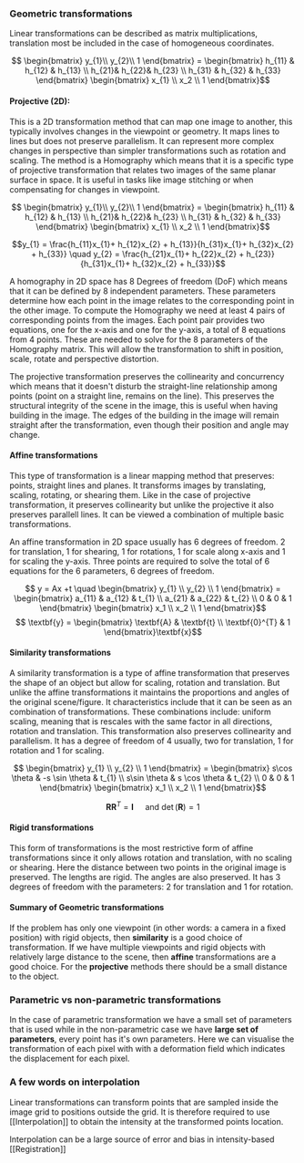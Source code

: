 ### Geometric transformations
Linear transformations can be described as matrix multiplications, translation most be included in the case of homogeneous coordinates. 

$$ \begin{bmatrix}
y_{1}\\ y_{2}\\ 1
\end{bmatrix} = \begin{bmatrix}
h_{11} & h_{12} & h_{13}  \\ h_{21}& h_{22}& h_{23}  \\ h_{31} & h_{32} & h_{33}
\end{bmatrix} \begin{bmatrix}
x_{1} \\ x_2 \\ 1
\end{bmatrix}$$

#### Projective (2D):
This is a 2D transformation method that can map one image to another, this typically involves changes in the viewpoint or geometry. It maps lines to lines but does not preserve parallelism. It can represent more complex changes in perspective than simpler transformations such as rotation and scaling. The method is a Homography which means that it is a specific type of projective transformation that relates two images of the same planar surface in space. It is useful in tasks like image stitching or when compensating for changes in viewpoint. 

$$ \begin{bmatrix}
y_{1}\\ y_{2}\\ 1
\end{bmatrix} = \begin{bmatrix}
h_{11} & h_{12} & h_{13}  \\ h_{21}& h_{22}& h_{23}  \\ h_{31} & h_{32} & h_{33}
\end{bmatrix} \begin{bmatrix}
x_{1} \\ x_2 \\ 1
\end{bmatrix}$$

$$y_{1} = \frac{h_{11}x_{1}+ h_{12}x_{2} + h_{13}}{h_{31}x_{1}+ h_{32}x_{2} + h_{33}} \quad y_{2} = \frac{h_{21}x_{1}+ h_{22}x_{2} + h_{23}}{h_{31}x_{1}+ h_{32}x_{2} + h_{33}}$$

A homography in 2D space has 8 Degrees of freedom (DoF) which means that it can be defined by 8 independent parameters. These parameters determine how each point in the image relates to the corresponding point in the other image. To compute the Homography we need at least 4 pairs of corresponding points from the images. Each point pair provides two equations, one for the x-axis and one for the y-axis, a total of 8 equations from 4 points. These are needed to solve for the 8 parameters of the Homography matrix. This will allow the transformation to shift in position, scale, rotate and perspective distortion. 

The projective transformation preserves the collinearity and concurrency which means that it doesn't disturb the straight-line relationship among points (point on a straight line, remains on the line). This preserves the structural integrity of the scene in the image, this is useful when having building in the image. The edges of the building in the image will remain straight after the transformation, even though their position and angle may change. 

#### Affine transformations
This type of transformation is a linear mapping method that preserves: points, straight lines and planes. It transforms images by translating, scaling, rotating, or shearing them. Like in the case of projective transformation, it preserves collinearity but unlike the projective it also preserves parallell lines. It can be viewed a combination of multiple basic transformations. 

An affine transformation in 2D space usually has 6 degrees of freedom. 2 for translation, 1 for shearing, 1 for rotations, 1 for scale along x-axis and 1 for scaling the y-axis. Three points are required to solve the total of 6 equations for the 6 parameters, 6 degrees of freedom. 

$$ y = Ax +t \quad \begin{bmatrix}
y_{1} \\ y_{2}  \\ 1
\end{bmatrix} = \begin{bmatrix}
a_{11} & a_{12} & t_{1} \\ a_{21} & a_{22} & t_{2} \\ 0 & 0 & 1 
\end{bmatrix} \begin{bmatrix}
x_1 \\ x_2 \\ 1
\end{bmatrix}$$
$$ \textbf{y} = \begin{bmatrix}
\textbf{A} & \textbf{t} \\ \textbf{0}^{T} & 1
\end{bmatrix}\textbf{x}$$

#### Similarity transformations 
A similarity transformation is a type of affine transformation that preserves the shape of an object but allow for scaling, rotation and translation. But unlike the affine transformations it maintains the proportions and angles of the original scene/figure. It characteristics include that it can be seen as an combination of transformations. These combinations include: uniform scaling, meaning that is rescales with the same factor in all directions, rotation and translation. This transformation also preserves collinearity and parallelism. It has a degree of freedom of 4 usually, two for translation, 1 for rotation and 1 for scaling.  

$$ \begin{bmatrix}
y_{1} \\ y_{2}  \\ 1
\end{bmatrix} = \begin{bmatrix}
s\cos \theta & -s \sin \theta & t_{1} \\ s\sin \theta & s \cos \theta & t_{2} \\ 0 & 0 & 1 
\end{bmatrix} \begin{bmatrix}
x_1 \\ x_2 \\ 1
\end{bmatrix}$$

$$\textbf{R}\textbf{R}^{T}= \textbf{I} \quad \text{ and } \det(\textbf{R}) = 1$$
#### Rigid transformations
This form of transformations is the most restrictive form of affine transformations since it only allows rotation and translation, with no scaling or shearing. Here the distance between two points in the original image is preserved. The lengths are rigid. The angles are also preserved. It has 3 degrees of freedom with the parameters: 2 for translation and 1 for rotation. 

#### Summary of Geometric transformations
If the problem has only one viewpoint (in other words: a camera in a fixed position) with rigid objects, then **similarity** is a good choice of transformation. If we have multiple viewpoints and rigid objects with relatively large distance to the scene, then **affine** transformations are a good choice. For the **projective** methods there should be a small distance to the object. 

### Parametric vs non-parametric transformations
In the case of parametric transformation we have a small set of parameters that is used while in the non-parametric case we have **large set of parameters**, every point has it's own parameters. Here we can visualise the transformation of each pixel with with a deformation field which indicates the displacement for each pixel. 


### A few words on interpolation
Linear transformations can transform points that are sampled inside the image grid to positions outside the grid. It is therefore required to use [[Interpolation]] to obtain the intensity at the transformed points location.

Interpolation can be a large source of error and bias in intensity-based [[Registration]]
